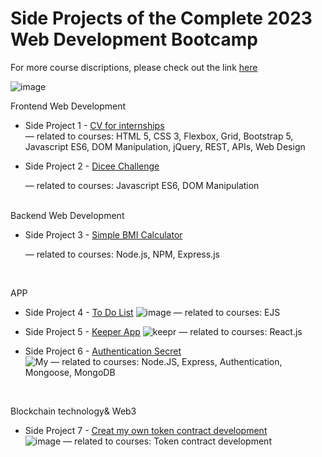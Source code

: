 # Side Projects of the Complete 2023 Web Development Bootcamp
For more course discriptions, please check out the link [here](https://www.udemy.com/course/the-complete-web-development-bootcamp/)

![image](https://user-images.githubusercontent.com/80885004/236389889-84ed8c57-e69f-428c-b5ea-fcaa222da50c.png)

Frontend Web Development
* Side Project 1 - [CV for internships](https://francescachen.github.io/theComplete2023WebDevelopmentBootcamp/internGremlinWorks/) <br>
— related to courses: HTML 5, CSS 3, Flexbox, Grid, Bootstrap 5, Javascript ES6, DOM Manipulation, jQuery, REST, APIs, Web Design

* Side Project 2 - [Dicee Challenge]( https://francescachen.github.io/theComplete2023WebDevelopmentBootcamp/diceeChallenge/)
 
  — related to courses: Javascript ES6, DOM Manipulation
<br><br>

Backend Web Development
* Side Project 3 - [Simple BMI Calculator](https://github.com/Francescachen/theComplete2023WebDevelopmentBootcamp/tree/main/simplebmicalculator)
 
  — related to courses: Node.js, NPM, Express.js 
  
  

<br>

APP
* Side Project 4 - [To Do List](https://github.com/Francescachen/theComplete2023WebDevelopmentBootcamp/tree/main/toDoListApp) 
![image](https://github.com/Francescachen/theComplete2023WebDevelopmentBootcamp/assets/80885004/3bfad405-b276-48a0-8542-e5d1efdcef54)
— related to courses: EJS

* Side Project 5 - [Keeper App](https://github.com/Francescachen/theComplete2023WebDevelopmentBootcamp/tree/main/reactKeeperApp) 
![keepr](https://github.com/Francescachen/theComplete2023WebDevelopmentBootcamp/assets/80885004/8adc49df-22f9-4185-9fb8-60e0d4882a07)
— related to courses: React.js

* Side Project 6 - [Authentication Secret](https://github.com/Francescachen/theComplete2023WebDevelopmentBootcamp/tree/main/authenticationSecrets) <br>
![My](https://github.com/Francescachen/theComplete2023WebDevelopmentBootcamp/assets/80885004/ae0872f5-6864-4646-9bf6-8944f85ce6ca)
— related to courses: Node.JS, Express, Authentication, Mongoose, MongoDB

<br>

Blockchain technology& Web3
* Side Project 7 - [Creat my own token contract development](https://github.com/Francescachen/theComplete2023WebDevelopmentBootcamp/tree/main/myOwnCryptoTokenARI) <br>
![image](https://github.com/Francescachen/theComplete2023WebDevelopmentBootcamp/assets/80885004/d29a4a08-60f9-44fe-a9b2-4229ec897c1c)
— related to courses: Token contract development
